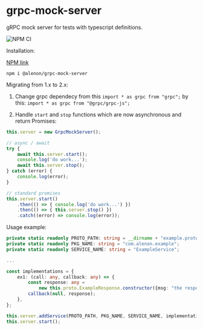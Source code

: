 # grpc-mock-server
gRPC mock server for tests with typescript definitions.

![NPM CI](https://github.com/alenon/grpc-mock-server/workflows/NPM%20CI/badge.svg)

Installation:

[NPM link](https://www.npmjs.com/package/@alenon/grpc-mock-server)

`npm i @alenon/grpc-mock-server`

Migrating from 1.x to 2.x:
1. Change grpc dependecy from this `import * as grpc from "grpc";` by this: `import * as grpc from "@grpc/grpc-js";`

2. Handle `start` and `stop` functions which are now asynchronous and return Promises:
```typescript
this.server = new GrpcMockServer();

// async / await
try {
    await this.server.start();
    console.log('do work...');
    await this.server.stop();
} catch (error) {
    console.log(error);
}

// standard promises
this.server.start()
    .then(() => { console.log('do work...') })
    .then(() => { this.server.stop() })
    .catch((error) => console.log(error));
```

Usage example:
```typescript
private static readonly PROTO_PATH: string = __dirname + "example.proto";
private static readonly PKG_NAME: string = "com.alenon.example";
private static readonly SERVICE_NAME: string = "ExampleService";

...

const implementations = {
    ex1: (call: any, callback: any) => {
        const response: any =
            new this.proto.ExampleResponse.constructor({msg: "the response message"});
        callback(null, response);
    },
};

this.server.addService(PROTO_PATH, PKG_NAME, SERVICE_NAME, implementations);
this.server.start();
```
